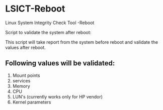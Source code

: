 LSICT-Reboot
============

Linux System Integrity Check Tool -Reboot


Script to validate the system after reboot:

This script will take report from the system before reboot and validate the values after reboot. 

Following values will be validated:
-----------------------------------
1. Mount points
2. services 
3. Memory
4. CPU
5. LUN's (currently works only for HP vendor)
6. Kernel parameters

